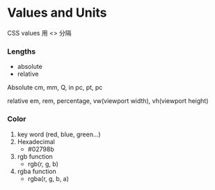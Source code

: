 # Values and Units

CSS values 用 <> 分隔
<color>


### Lengths

- absolute
- relative


Absolute
cm, mm, Q, in pc, pt, pc

relative
em, rem, percentage, vw(viewport width), vh(viewport height)



### Color
1. key word (red, blue, green...)
2. Hexadecimal
    - #02798b
3. rgb function
    - rgb(r, g, b)
4. rgba function
    - rgba(r, g, b, a)

